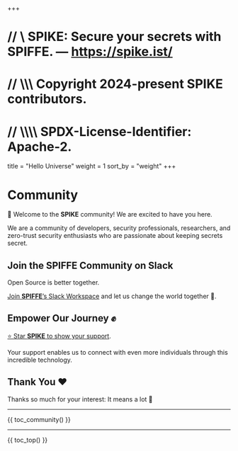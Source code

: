 +++
# //    \\ SPIKE: Secure your secrets with SPIFFE. — https://spike.ist/
# //  \\\\\ Copyright 2024-present SPIKE contributors.
# // \\\\\\\ SPDX-License-Identifier: Apache-2.

title = "Hello Universe"
weight = 1
sort_by = "weight"
+++

# Community

👋 Welcome to the **SPIKE** community! We are excited to have you here. 

We are a community of developers, security professionals, researchers, and 
zero-trust security enthusiasts who are passionate about keeping secrets secret.

<!--
Commented out until we can find a dedicated time to do this regularly that
fits in the schedule of the core team.

## SPIKE Contributor Sync

**When?** The **last Friday** of every month.  

**Why?** To ask questions, share comments and suggestions, collaborate, and 
discuss the future goals of **SPIKE**.

**Open Source is better together**:
Everyone is welcome to join the **SPIKE** Contributor Sync:

* **Date & Time:** Last Friday of every month at 8:15 AM (Pacific Time)
* **Zoom Meeting Link:** [Join Here](https://us06web.zoom.us/j/84996375494?pwd=rmXv0fV2Ej0KVLkJosQlleYaIMrnub.1)
* **Meeting ID:** `849 9637 5494`
* **Passcode:** `965019`
-->

## Join the SPIFFE Community on Slack

Open Source is better together.

[Join **SPIFFE**’s Slack Workspace](https://slack.spiffe.io/) and let us change the
world together 🤘.

## Empower Our Journey ✊

[⭐️ Star **SPIKE** to show your support](https://github.com/spiffe/spike).

Your support enables us to connect with even more individuals through this
incredible technology.

## Thank You ❤️

Thanks so much for your interest: It means a lot 🙏

----

{{ toc_community() }}

----

{{ toc_top() }}
